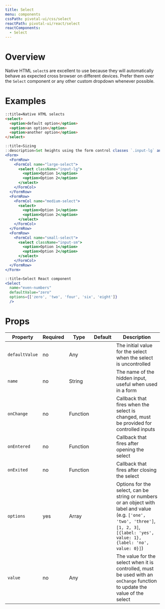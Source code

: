 ```yaml
---
title: Select
menu: components
cssPath: pivotal-ui/css/select
reactPath: pivotal-ui/react/select
reactComponents:
  - Select
---
```


# Overview

Native HTML `select`s are excellent to use because they will automatically behave as expected cross browser on different devices. Prefer them over the `Select` component or any other custom dropdown whenever possible.

# Examples

```html
::title=Native HTML selects
<select>
  <option>default option</option>
  <option>an option</option>
  <option>another option</option>
</select>
```

```jsx harmony
::title=Sizing
::description=Set heights using the form control classes `.input-lg` and `.input-sm`. Create larger or smaller form controls that match button sizes.
<Form>
  <FormRow>
    <FormCol name="large-select">
      <select className="input-lg">
        <option>Option 1</option>
        <option>Option 2</option>
      </select>
    </FormCol>
  </FormRow>
  <FormRow>
    <FormCol name="medium-select">
      <select>
        <option>Option 1</option>
        <option>Option 2</option>
      </select>
    </FormCol>
  </FormRow>
  <FormRow>
    <FormCol name="small-select">
      <select className="input-sm">
        <option>Option 1</option>
        <option>Option 2</option>
      </select>
    </FormCol>
  </FormRow>
</Form>
```

```jsx harmony
::title=Select React component
<Select
  name="even-numbers"
  defaultValue="zero"
  options={['zero', 'two', 'four', 'six', 'eight']}
  />
```

# Props

Property | Required | Type | Default | Description
---------|----------|------|---------|------------
`defaultValue` | no  | Any      | | The initial value for the select when the select is uncontrolled
`name`         | no  | String   | | The name of the hidden input, useful when used in a form
`onChange`     | no  | Function | | Callback that fires when the select is changed, must be provided for controlled inputs
`onEntered`    | no  | Function | | Callback that fires after opening the select
`onExited`     | no  | Function | | Callback that fires after closing the select
`options`      | yes | Array    | | Options for the select, can be string or numbers or an object with label and value (e.g. `['one', 'two', 'three']`, `[1, 2, 3]`, `[{label: 'yes', value: 1}, {label: 'no', value: 0}]`)
`value`        | no  | Any      | | The value for the select when it is controlled, must be used with an `onChange` function to update the value of the select